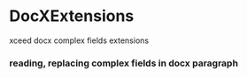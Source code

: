 # DocXExtensions
xceed docx complex fields extensions

### reading, replacing complex fields in docx paragraph 
